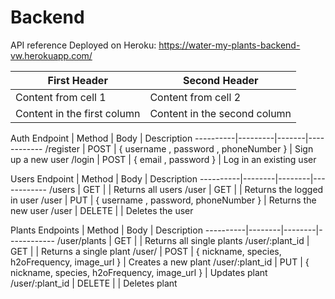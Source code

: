 # Backend

API reference
Deployed on Heroku: https://water-my-plants-backend-vw.herokuapp.com/

First Header | Second Header
------------ | -------------
Content from cell 1 | Content from cell 2
Content in the first column | Content in the second column

Auth
Endpoint	| Method	| Body	| Description
----------|---------|-------|------------
/register	| POST	| { username , password , phoneNumber }	| Sign up a new user
/login	| POST	| { email , password }	| Log in an existing user


Users
Endpoint	| Method |	Body	| Description
----------|--------|--------|------------
/users	| GET |	    | Returns all users
/user	| GET |   |	Returns the logged in user
/user |	PUT |	{ username , password, phoneNumber }	| Returns the new user
/user | DELETE |    | Deletes the user


Plants
Endpoints	| Method |	Body	| Description
----------|--------|--------|------------
/user/plants	| GET |  |	Returns all single plants
/user/:plant_id	| GET |   |	Returns a single plant
/user/	| POST | { nickname, species, h2oFrequency, image_url } | Creates a new plant
/user/:plant_id | PUT | { nickname, species, h2oFrequency, image_url } | Updates plant
/user/:plant_id | DELETE |  | Deletes plant
